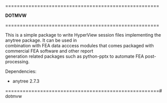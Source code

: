=====================================================

**DOTMVW**

=====================================================

This is a simple package to write HyperView session files implementing the anytree package. It can be used in  
combination with FEA data acccess modules that comes packaged with commercial FEA software and other report  
generation related packages such as python-pptx to automate FEA post-processing. 
  
Dependencies:  
+ anytree 2.7.3

=====================================================# dotmvw
